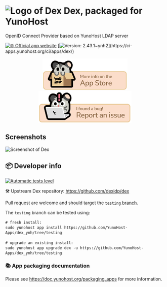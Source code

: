 <!--
N.B.: This README was automatically generated by <https://github.com/YunoHost/apps_tools/blob/main/readme_generator>
It shall NOT be edited by hand.
-->

<h1>
  <img src="https://raw.githubusercontent.com/YunoHost/apps/main/logos/dex.png" width="32px" alt="Logo of Dex">
  Dex, packaged for YunoHost
</h1>

OpenID Connect Provider based on YunoHost LDAP server

[![🌐 Official app website](https://img.shields.io/badge/Official_app_website-darkgreen?style=for-the-badge)](https://dexidp.io)
[![Version: 2.43.1~ynh2](https://img.shields.io/badge/Version-2.43.1~ynh2-rgb(18,138,11)?style=for-the-badge)](https://ci-apps.yunohost.org/ci/apps/dex/)

<div align="center">
<a href="https://apps.yunohost.org/app/dex"><img height="100px" src="https://github.com/YunoHost/yunohost-artwork/raw/refs/heads/main/badges/neopossum-badges/badge_more_info_on_the_appstore.svg"/></a>
<a href="https://github.com/YunoHost-Apps/dex_ynh/issues"><img height="100px" src="https://github.com/YunoHost/yunohost-artwork/raw/refs/heads/main/badges/neopossum-badges/badge_report_an_issue.svg"/></a>
</div>


## Screenshots
![Screenshot of Dex](./doc/screenshots/Dex_screenshot.png)

## 📦 Developer info

[![Automatic tests level](https://apps.yunohost.org/badge/cilevel/dex)](https://ci-apps.yunohost.org/ci/apps/dex/)

🛠️ Upstream Dex repository: <https://github.com/dexidp/dex>

Pull request are welcome and should target the [`testing` branch](https://github.com/YunoHost-Apps/dex_ynh/tree/testing).

The `testing` branch can be tested using:
```
# fresh install:
sudo yunohost app install https://github.com/YunoHost-Apps/dex_ynh/tree/testing

# upgrade an existing install:
sudo yunohost app upgrade dex -u https://github.com/YunoHost-Apps/dex_ynh/tree/testing
```

### 📚 App packaging documentation

Please see <https://doc.yunohost.org/packaging_apps> for more information.